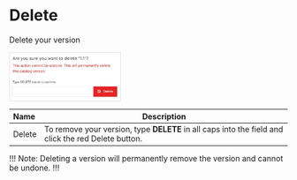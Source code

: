 # Delete

Delete your version
    
<img src="../../../../../../images/deleteversion.jpg" alt="deleteversion" style="width: 40%; display: block"></a>

**Name** | **Description** 
:--- | ---
Delete | To remove your version, type **DELETE** in all caps into the field and click the red Delete button.

!!! Note:
Deleting a version will permanently remove the version and cannot be undone.
!!!
